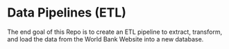 # Data Pipelines (ETL)
 The end goal of this Repo is to create an ETL pipeline to extract, transform, and load the data from the World Bank Website into a new database.
